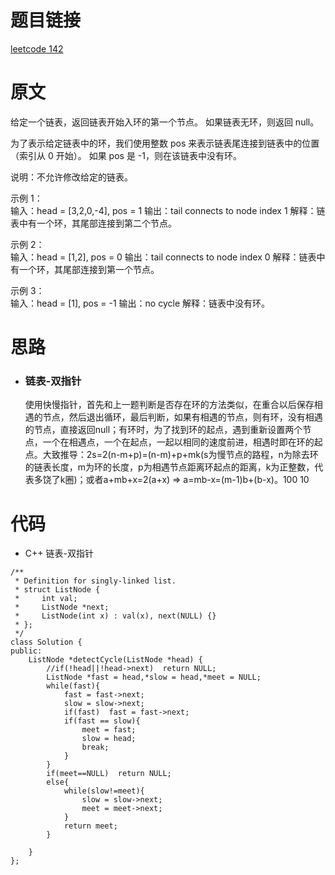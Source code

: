 # 题目链接
[leetcode 142](https://leetcode-cn.com/problems/linked-list-cycle-ii/)

# 原文
给定一个链表，返回链表开始入环的第一个节点。 如果链表无环，则返回 null。

为了表示给定链表中的环，我们使用整数 pos 来表示链表尾连接到链表中的位置（索引从 0 开始）。 如果 pos 是 -1，则在该链表中没有环。

说明：不允许修改给定的链表。 

示例 1：  
输入：head = [3,2,0,-4], pos = 1
输出：tail connects to node index 1
解释：链表中有一个环，其尾部连接到第二个节点。
   
示例 2：  
输入：head = [1,2], pos = 0
输出：tail connects to node index 0
解释：链表中有一个环，其尾部连接到第一个节点。

示例 3：   
输入：head = [1], pos = -1
输出：no cycle
解释：链表中没有环。

# 思路
- ### **链表-双指针**
  使用快慢指针，首先和上一题判断是否存在环的方法类似，在重合以后保存相遇的节点，然后退出循环，最后判断，如果有相遇的节点，则有环，没有相遇的节点，直接返回null；有环时，为了找到环的起点，遇到重新设置两个节点，一个在相遇点，一个在起点，一起以相同的速度前进，相遇时即在环的起点。大致推导：2s=2(n-m+p)=(n-m)+p+mk(s为慢节点的路程，n为除去环的链表长度，m为环的长度，p为相遇节点距离环起点的距离，k为正整数，代表多饶了k圈)；或者a+mb+x=2(a+x) => a=mb-x=(m-1)b+(b-x)。100 10

# 代码
- C++ 链表-双指针
```
/**
 * Definition for singly-linked list.
 * struct ListNode {
 *     int val;
 *     ListNode *next;
 *     ListNode(int x) : val(x), next(NULL) {}
 * };
 */
class Solution {
public:
    ListNode *detectCycle(ListNode *head) {
        //if(!head||!head->next)  return NULL;
        ListNode *fast = head,*slow = head,*meet = NULL;
        while(fast){
            fast = fast->next;
            slow = slow->next;
            if(fast)  fast = fast->next;
            if(fast == slow){
                meet = fast;
                slow = head;
                break;
            }
        }
        if(meet==NULL)  return NULL;
        else{
            while(slow!=meet){
                slow = slow->next;
                meet = meet->next;
            }
            return meet;
        }

    }
};
```
